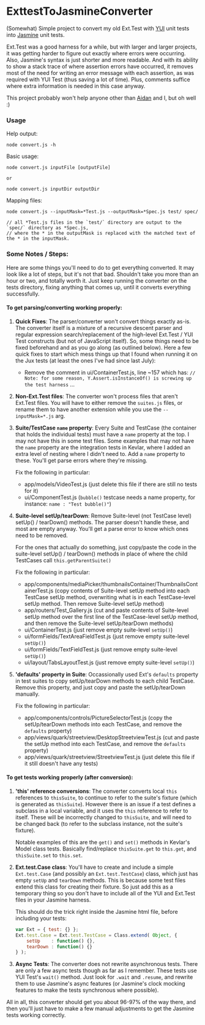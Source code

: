 ExttestToJasmineConverter
=========================

(Somewhat) Simple project to convert my old Ext.Test with [YUI](http://yuilibrary.com/yui/docs/test/) unit tests into 
[Jasmine](http://pivotal.github.io/jasmine/) unit tests.

Ext.Test was a good harness for a while, but with larger and larger projects, it was getting harder to figure out exactly 
where errors were occurring. Also, Jasmine's syntax is just shorter and more readable. And with its ability to show a stack 
trace of where assertion errors have occurred, it removes most of the need for writing an error message with each assertion, 
as was required with YUI Test (thus saving a lot of time). Plus, comments suffice where extra information is needed in this 
case anyway.

This project probably won't help anyone other than [Aidan](https://github.com/afeld) and I, but oh well :)


### Usage

Help output:

    node convert.js -h


Basic usage:

    node convert.js inputFile [outputFile]
    
    or
    
    node convert.js inputDir outputDir


Mapping files:

    node convert.js --inputMask=*Test.js --outputMask=*Spec.js test/ spec/
    
    // all *Test.js files in the `test/` directory are output to the `spec/` directory as *Spec.js, 
    // where the * in the outputMask is replaced with the matched text of the * in the inputMask.


### Some Notes / Steps:

Here are some things you'll need to do to get everything converted. It may look like a lot of steps, but it's not that bad. Shouldn't take you more than an hour or two, and totally worth it. Just keep running the converter on the tests directory, fixing anything that comes up, until it converts everything successfully.

#### To get parsing/converting working properly:

1. **Quick Fixes**: The parser/converter won't convert things exactly as-is. The converter itself is a mixture of a recursive descent parser and 
   regular expression search/replacement of the high-level Ext.Test / YUI Test constructs (but not of JavaScript itself). So, 
   some things need to be fixed beforehand and as you go along (as outlined below). Here a few quick fixes to start which 
   mess things up that I found when running it on the Jux tests (at least the ones I've had since last July):
   - Remove the comment in ui/ContainerTest.js, line ~157 which has: `// Note: for some reason, Y.Assert.isInstanceOf() is screwing up the test harness` ...

1. **Non-Ext.Test files**: The converter won't process files that aren't Ext.Test files. You will have to either remove the 
   `suites.js` files, or rename them to have another extension while you use the `--inputMask=*.js` arg.

1. **Suite/TestCase `name` property**: Every Suite and TestCase (the container that holds the individual tests) must have a 
   `name` property at the top. I may not have this in some test files. Some examples that may not have the `name` property 
   are the integration tests in Kevlar, where I added an extra level of nesting where I didn't need to. Add a `name` property
   to these. You'll get parse errors where they're missing.
   
   Fix the following in particular: 
   - app/models/VideoTest.js (just delete this file if there are still no tests for it)
   - ui/ComponentTest.js (`bubble()` testcase needs a name property, for instance: `name : "Test bubble()"`)

1. **Suite-level setUp/tearDown**: Remove Suite-level (not TestCase level) setUp() / tearDown() methods. The parser doesn't 
   handle these, and most are empty anyway. You'll get a parse error to know which ones need to be removed.
   
   For the ones that actually do something, just copy/paste the code in the suite-level setUp() / tearDown() methods in place
   of where the child TestCases call `this.getParentSuite()`
   
   Fix the following in particular: 
   - app/components/mediaPicker/thumbnailsContainer/ThumbnailsContainerTest.js (copy contents of Suite-level setUp method into each TestCase setUp method, overwriting what is in each TestCase-level setUp method. Then remove Suite-level setUp method)
   - app/routers/Test_Gallery.js (cut and paste contents of Suite-level setUp method over the first line of the TestCase-level setUp method, and then remove the Suite-level setUp/tearDown methods)
   - ui/ContainerTest.js (just remove empty suite-level `setUp()`)
   - ui/formFields/TextAreaFieldTest.js (just remove empty suite-level `setUp()`)
   - ui/formFields/TextFieldTest.js (just remove empty suite-level `setUp()`)
   - ui/layout/TabsLayoutTest.js (just remove empty suite-level `setUp()`)

1. **'defaults' property in Suite**: Occassionally used Ext's `defaults` property in test suites to copy setUp/tearDown methods 
   to each child TestCase. Remove this property, and just copy and paste the setUp/tearDown manually.
   
   Fix the following in particular:
   - app/components/controls/PictureSelectorTest.js (copy the setUp/tearDown methods into each TestCase, and remove the `defaults` property)
   - app/views/quark/streetview/DesktopStreetviewTest.js (cut and paste the setUp method into each TestCase, and remove the `defaults` property)
   - app/views/quark/streetview/StreetviewTest.js (just delete this file if it still doesn't have any tests)


#### To get tests working properly (after conversion):

1. **'this' reference conversions**: The converter converts local `this` references to `thisSuite`, to continue to refer to 
   the suite's fixture (which is generated as `thisSuite`). However there is an issue if a test defines a subclass in a local 
   variable, and it uses the `this` reference to refer to itself. These will be incorrectly changed to `thisSuite`, and will 
   need to be changed back (to refer to the subclass instance, not the suite's fixture).
   
   Notable examples of this are the `get()` and `set()` methods in Kevlar's Model class tests. Basically find/replace 
   `thisSuite.get` to `this.get`, and `thisSuite.set` to `this.set`.

1. **Ext.test.Case class**: You'll have to create and include a simple `Ext.test.Case` (and possibly an `Ext.test.TestCase`) 
   class, which just has empty `setUp` and `tearDown` methods. This is because some test files extend this class for creating 
   their fixture. So just add this as a temporary thing so you don't have to include all of the YUI and Ext.Test files in your 
   Jasmine harness.
   
   This should do the trick right inside the Jasmine html file, before including your tests:
   ```javascript
   var Ext = { test: {} };
   Ext.test.Case = Ext.test.TestCase = Class.extend( Object, {
       setUp    : function() {},
       tearDown : function() {}
   } );
   ```

1. **Async Tests**: The converter does not rewrite asynchronous tests. There are only a few async tests though as far as I remember. 
   These tests use YUI Test's `wait()` method. Just look for `.wait` and `.resume`, and rewrite them to use Jasmine's async 
   features (or Jasmine's clock mocking features to make the tests synchronous where possible).


All in all, this converter should get you about 96-97% of the way there, and then you'll just have to make a few manual 
adjustments to get the Jasmine tests working correctly. 
